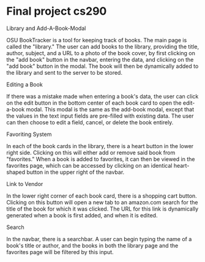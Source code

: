 # Final project cs290


Library and Add-A-Book-Modal

OSU BookTracker is a tool for keeping track of books. The main page is called the "library."
The user can add books to the library, providing the title, author, subject, and a URL to a
photo of the book cover, by first clicking on the "add book" button in the navbar, entering the
data, and clicking on the "add book" button in the modal. The book will then be dynamically added
to the library and sent to the server to be stored.

Editing a Book

If there was a mistake made when entering a book's data, the user can click on the edit button in
the bottom center of each book card to open the edit-a-book modal. This modal is the same as the 
add-book modal, except that the values in the text input fields are pre-filled with existing data.
The user can then choose to edit a field, cancel, or delete the book entirely.

Favoriting System

In each of the book cards in the library, there is a heart button in the lower right side. Clicking
on this will either add or remove said book from "favorites." When a book is added to favorites, it
can then be viewed in the favorites page, which can be accessed by clicking on an identical heart-shaped
button in the upper right of the navbar.

Link to Vendor

In the lower right corner of each book card, there is a shopping cart button. Clicking on this button
will open a new tab to an amazon.com search for the title of the book for which it was clicked. The
URL for this link is dynamically generated when a book is first added, and when it is edited.

Search

In the navbar, there is a searchbar. A user can begin typing the name of a book's title or author, and
the books in both the library page and the favorites page will be filtered by this input.